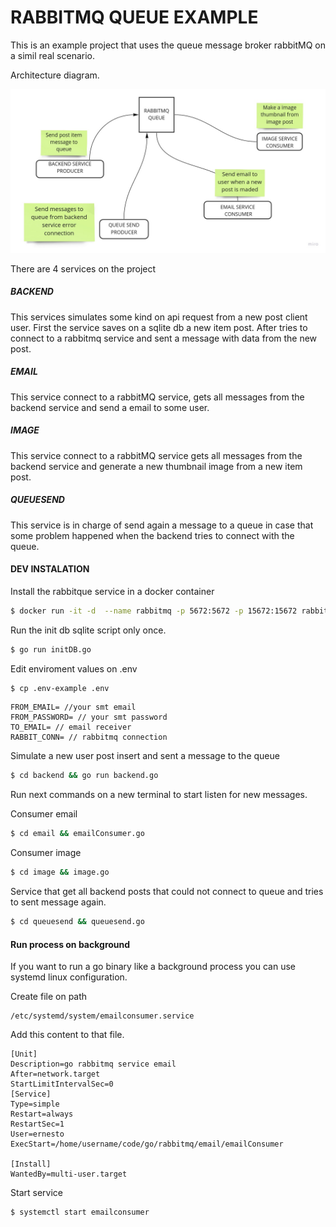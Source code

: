 # RABBITMQ QUEUE EXAMPLE 

This is an example project that uses the queue message broker rabbitMQ on a simil real scenario.

Architecture diagram.

![Alt text](architecture.jpg?raw=true "Title")

There are 4 services on the project

##### BACKEND
This services simulates some kind on api request from a new post client user.
First the service saves on a sqlite db a new item post.
After tries to connect to a rabbitmq service and sent a message with data from the new post.

##### EMAIL 
This service connect to a rabbitMQ service, gets all messages from the backend service and send a email to some user.

##### IMAGE 
This service connect to a rabbitMQ service gets all messages from the backend service and generate a new thumbnail image from a new item post.

##### QUEUESEND
This service is in charge of send again a message to a queue in case that some problem happened when the backend tries to connect with the queue.

#### DEV INSTALATION
Install the rabbitque service in a docker container

```sh
$ docker run -it -d  --name rabbitmq -p 5672:5672 -p 15672:15672 rabbitmq:3-management
```

Run the init db sqlite script only once.
```sh
$ go run initDB.go
```

Edit enviroment values on .env
```sh
$ cp .env-example .env
```

```
FROM_EMAIL= //your smt email
FROM_PASSWORD= // your smt password
TO_EMAIL= // email receiver
RABBIT_CONN= // rabbitmq connection
```

Simulate a new user post insert and sent a message to the queue
```sh
$ cd backend && go run backend.go
```

Run next commands on a new terminal to start listen for new messages.

Consumer email
```sh
$ cd email && emailConsumer.go
```

Consumer image
```sh
$ cd image && image.go
```

Service that get all backend posts that could not connect to queue and tries to sent message again.

```sh
$ cd queuesend && queuesend.go
```


#### Run process on background
If you want to run a go binary like a background process you can use systemd linux configuration.

Create file on path
```
/etc/systemd/system/emailconsumer.service
```

Add this content to that file.

```
[Unit]
Description=go rabbitmq service email
After=network.target
StartLimitIntervalSec=0
[Service]
Type=simple
Restart=always
RestartSec=1
User=ernesto
ExecStart=/home/username/code/go/rabbitmq/email/emailConsumer

[Install]
WantedBy=multi-user.target

```

Start service
```
$ systemctl start emailconsumer
```













